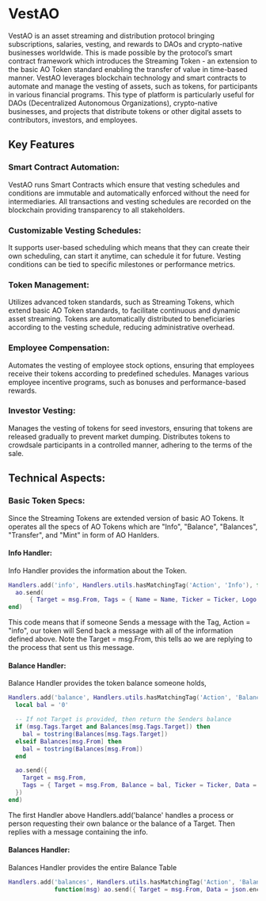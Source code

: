 # VestAO
VestAO is an asset streaming and distribution protocol bringing subscriptions, salaries, vesting, and rewards to DAOs and crypto-native businesses worldwide. This is made possible by the protocol’s smart contract framework which introduces the Streaming Token - an extension to the basic AO Token standard enabling the transfer of value in time-based manner.
VestAO leverages blockchain technology and smart contracts to automate and manage the vesting of assets, such as tokens, for participants in various financial programs. This type of platform is particularly useful for DAOs (Decentralized Autonomous Organizations), crypto-native businesses, and projects that distribute tokens or other digital assets to contributors, investors, and employees.

## Key Features
### Smart Contract Automation: 
VestAO runs Smart Contracts which ensure that vesting schedules and conditions are immutable and automatically enforced without the need for intermediaries. All transactions and vesting schedules are recorded on the blockchain providing transparency to all stakeholders.
### Customizable Vesting Schedules:
It supports user-based scheduling which means that they can create their own scheduling, can start it anytime, can schedule it for future. Vesting conditions can be tied to specific milestones or performance metrics.
### Token Management:
Utilizes advanced token standards, such as Streaming Tokens, which extend basic AO Token standards, to facilitate continuous and dynamic asset streaming. Tokens are automatically distributed to beneficiaries according to the vesting schedule, reducing administrative overhead.
### Employee Compensation:
Automates the vesting of employee stock options, ensuring that employees receive their tokens according to predefined schedules. Manages various employee incentive programs, such as bonuses and performance-based rewards.
### Investor Vesting:
Manages the vesting of tokens for seed investors, ensuring that tokens are released gradually to prevent market dumping. Distributes tokens to crowdsale participants in a controlled manner, adhering to the terms of the sale.

## Technical Aspects:
### Basic Token Specs:
Since the Streaming Tokens are extended version of basic AO Tokens. It operates all the specs of AO Tokens which are "Info", "Balance", "Balances", "Transfer", and "Mint" in form of AO Hanlders.
#### Info Handler:
Info Handler provides the information about the Token. 

```Lua
Handlers.add('info', Handlers.utils.hasMatchingTag('Action', 'Info'), function(msg)
  ao.send(
      { Target = msg.From, Tags = { Name = Name, Ticker = Ticker, Logo = Logo, Denomination = tostring(Denomination) } })
end)
```
This code means that if someone Sends a message with the Tag, Action = "info", our token will Send back a message with all of the information defined above. Note the Target = msg.From, this tells ao we are replying to the process that sent us this message.
#### Balance Handler:
Balance Handler provides the token balance someone holds,

```Lua
Handlers.add('balance', Handlers.utils.hasMatchingTag('Action', 'Balance'), function(msg)
  local bal = '0'

  -- If not Target is provided, then return the Senders balance
  if (msg.Tags.Target and Balances[msg.Tags.Target]) then
    bal = tostring(Balances[msg.Tags.Target])
  elseif Balances[msg.From] then
    bal = tostring(Balances[msg.From])
  end

  ao.send({
    Target = msg.From,
    Tags = { Target = msg.From, Balance = bal, Ticker = Ticker, Data = json.encode(tonumber(bal)) }
  })
end)
```
The first Handler above Handlers.add('balance' handles a process or person requesting their own balance or the balance of a Target. Then replies with a message containing the info.
#### Balances Handler:
Balances Handler provides the entire Balance Table

```Lua
Handlers.add('balances', Handlers.utils.hasMatchingTag('Action', 'Balances'),
             function(msg) ao.send({ Target = msg.From, Data = json.encode(Balances) }) end)
```
